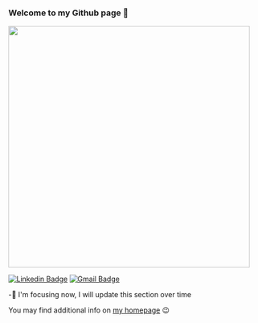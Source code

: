 ### Welcome to my Github page 👋
<img src="https://media.giphy.com/media/Nx0rz3jtxtEre/giphy.gif" width="480px">


[![Linkedin Badge](https://img.shields.io/badge/-federicoberto-blue?style=plastic&logo=Linkedin&logoColor=white&link=https://www.linkedin.com/in/federicoberto/)](https://www.linkedin.com/in/ali-noshad-5084741ab/)
[![Gmail Badge](https://img.shields.io/badge/-fberto@kaist.ac.kr-c14438?style=plastic&logo=Gmail&logoColor=white&link=mailto:alinoshad96.itsu@gmail.com)](mailto:alinoshad96.itsu@gmail.com)

<!-- ![](https://komarev.com/ghpvc/?username=Juju-botu) -->

-🎯 I'm focusing now, I will update this section over time  

You may find additional info on [my homepage](https://alinowshad.github.io/) 😉


<!-- <img width="480px" src="https://github-readme-stats.vercel.app/api?username=fedebotu&hide_title=false&hide_border=false&show_icons=true&include_all_commits=true&count_private=true&line_height=21&theme=cobalt" /><!-- wi*quL3fcV -->

<!--
OLD STUFF
<a href="https://github.com/anuraghazra/convoychat">
  <img align="center" src="https://github-readme-stats.vercel.app/api?username=Juju-botu&show_icons=true&theme=great-gatsby" />
</a>
-->


<!--
**Juju-botu/Juju-botu** is a ✨ _special_ ✨ repository because its `README.md` (this file) appears on your GitHub profile.
<a href="https://github.com/anuraghazra/github-readme-stats">
  <img align="center" src="https://github-readme-stats.vercel.app/api/top-langs/?username=Juju-botu&theme=buefy&layout=compact" />
</a>
Here are some ideas to get you started:

- 🔭 I’m currently working on ...
- 🌱 I’m currently learning ...
- 👯 I’m looking to collaborate on ...
- 🤔 I’m looking for help with ...
- 💬 Ask me about ...
- 📫 How to reach me: ...
- 😄 Pronouns: ...
- ⚡ Fun fact: ...
-->
